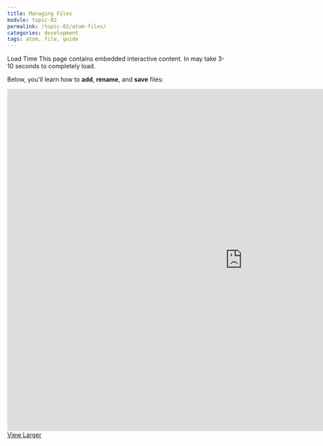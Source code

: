 ```yaml
---
title: Managing Files
module: topic-02
permalink: /topic-02/atom-files/
categories: development
tags: atom, file, guide
---
```


<div class="divider-heading"></div>


<span class="label label-warning">Load Time</span> This page contains embedded interactive content. In may take 3-10 seconds to completely load.

Below, you'll learn how to **add**, **rename**, and **save** files:

<iframe src="https://h5p.org/h5p/embed/418967" width="1090" height="794" frameborder="0" allowfullscreen="allowfullscreen"></iframe>
<a href="https://h5p.org/node/418967" class="btn btn-default btn-xs" target="_blank">View Larger</a>
